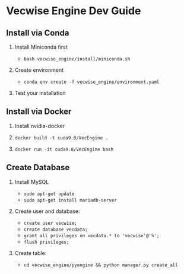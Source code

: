# Vecwise Engine Dev Guide

## Install via Conda
1.  Install Miniconda first
    - `bash vecwise_engine/install/miniconda.sh`

2.  Create environment
    - `conda env create -f vecwise_engine/environment.yaml`

3.  Test your installation

## Install via Docker

1.  Install nvidia-docker

2.  `docker build -t cuda9.0/VecEngine .`

3.  `docker run -it cuda9.0/VecEngine bash`


## Create Database
1. Install MySQL
    - `sudo apt-get update`
    - `sudo apt-get install mariadb-server`

2. Create user and database:
    - `create user vecwise;`
    - `create database vecdata;`
    - `grant all privileges on vecdata.* to 'vecwise'@'%';`
    - `flush privileges;`

3. Create table:
    - `cd vecwise_engine/pyengine && python manager.py create_all`